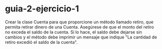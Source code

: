 # guia-2-ejercicio-1 
Crear la clase Cuenta para que proporcione un método llamado retiro, que permita
retirar dinero de una Cuenta. Asegúrese de que el monto del retiro no exceda el
saldo de la cuenta. Si lo hace, el saldo debe dejarse sin cambios y el método debe
imprimir un mensaje que indique "La cantidad de retiro excedió el saldo de la
cuenta".